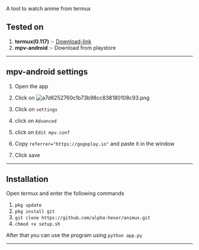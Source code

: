A tool to watch anime from termux

## Tested on
1. **termux(0.117)** :- [Download-link](https://www.apkmirror.com/apk/fredrik-fornwall/termux-fdroid-version/termux-fdroid-version-0-117-release/termux-fdroid-version-0-117-android-apk-download/) 
2. **mpv-android** :- Download from playstore
***

## mpv-android settings
1. Open the app
2. Click on
![a7d6252760c1b73b98cc838180108c93.png](:/bfe97fc0043642e4a030dc61a0dc0f85)

3. Click on `settings`
4. click on `Advanced`
5. click on `Edit mpv.conf`
6. Copy `referrer="https://gogoplay.io"` and paste it in the window
7. Click save

***

## Installation
Open termux and enter the following commands
1. `pkg update`
2. `pkg install git`
3. `git clone https://github.com/alpha-hexor/animux.git`
4. `chmod +x setup.sh`

After that you can use the program using `python app.py`

***